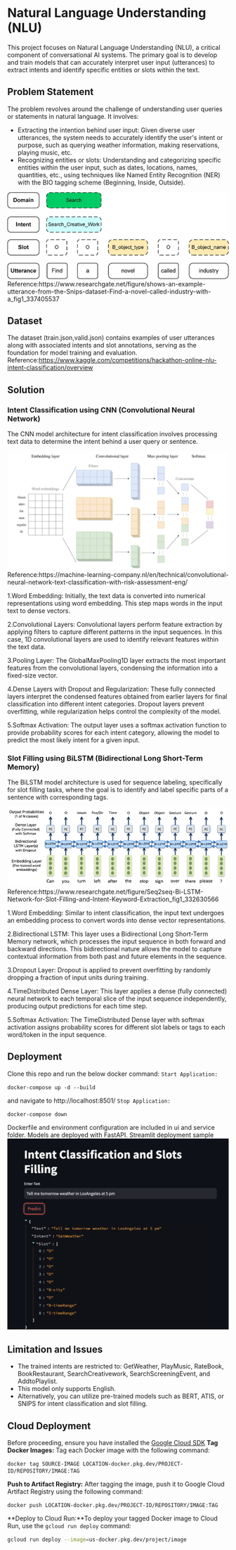 # Natural Language Understanding (NLU)
This project focuses on Natural Language Understanding (NLU), a critical component of conversational AI systems. The primary goal is to develop and train models that can accurately interpret user input (utterances) to extract intents and identify specific entities or slots within the text.

## Problem Statement
The problem revolves around the challenge of understanding user queries or statements in natural language. It involves:

- Extracting the intention behind user input: Given diverse user utterances, the system needs to accurately identify the user's intent or purpose, such as querying weather information, making reservations, playing music, etc.
- Recognizing entities or slots: Understanding and categorizing specific entities within the user input, such as dates, locations, names, quantities, etc., using techniques like Named Entity Recognition (NER) with the BIO tagging scheme (Beginning, Inside, Outside).

<img src="pic/example.png" />
Reference:https://www.researchgate.net/figure/shows-an-example-utterance-from-the-Snips-dataset-Find-a-novel-called-industry-with-a_fig1_337405537

## Dataset
The dataset (train.json,valid.json) contains examples of user utterances along with associated intents and slot annotations, serving as the foundation for model training and evaluation.
Reference:https://www.kaggle.com/competitions/hackathon-online-nlu-intent-classification/overview

## Solution
### Intent Classification using CNN (Convolutional Neural Network)
The CNN model architecture for intent classification involves processing text data to determine the intent behind a user query or sentence.

<img src="pic/cnn.png" />
Reference:https://machine-learning-company.nl/en/technical/convolutional-neural-network-text-classification-with-risk-assessment-eng/

1.Word Embedding: Initially, the text data is converted into numerical representations using word embedding. This step maps words in the input text to dense vectors.

2.Convolutional Layers: Convolutional layers perform feature extraction by applying filters to capture different patterns in the input sequences. In this case, 1D convolutional layers are used to identify relevant features within the text data.

3.Pooling Layer: The GlobalMaxPooling1D layer extracts the most important features from the convolutional layers, condensing the information into a fixed-size vector.

4.Dense Layers with Dropout and Regularization: These fully connected layers interpret the condensed features obtained from earlier layers for final classification into different intent categories. Dropout layers prevent overfitting, while regularization helps control the complexity of the model.

5.Softmax Activation: The output layer uses a softmax activation function to provide probability scores for each intent category, allowing the model to predict the most likely intent for a given input.

### Slot Filling using BiLSTM (Bidirectional Long Short-Term Memory)
The BiLSTM model architecture is used for sequence labeling, specifically for slot filling tasks, where the goal is to identify and label specific parts of a sentence with corresponding tags.

<img src="pic/bilstm.png" />
Reference:https://www.researchgate.net/figure/Seq2seq-Bi-LSTM-Network-for-Slot-Filling-and-Intent-Keyword-Extraction_fig1_332630566

1.Word Embedding: Similar to intent classification, the input text undergoes an embedding process to convert words into dense vector representations.

2.Bidirectional LSTM: This layer uses a Bidirectional Long Short-Term Memory network, which processes the input sequence in both forward and backward directions. This bidirectional nature allows the model to capture contextual information from both past and future elements in the sequence.

3.Dropout Layer: Dropout is applied to prevent overfitting by randomly dropping a fraction of input units during training.

4.TimeDistributed Dense Layer: This layer applies a dense (fully connected) neural network to each temporal slice of the input sequence independently, producing output predictions for each time step.

5.Softmax Activation: The TimeDistributed Dense layer with softmax activation assigns probability scores for different slot labels or tags to each word/token in the input sequence.

## Deployment
Clone this repo and run the below docker command:
`Start Application:`
```docker
docker-compose up -d --build
```
and navigate to http://localhost:8501/
`Stop Application:`
```docker
docker-compose down
```
Dockerfile and environment configuration are included in ui and service folder. Models are deployed with FastAPI.
Streamlit deployment sample
<img src="pic/st_sample.png" />

## Limitation and Issues
- The trained intents are restricted to: GetWeather, PlayMusic, RateBook, BookRestaurant, SearchCreativework, SearchScreeningEvent, and AddtoPlaylist.
- This model only supports English.
- Alternatively, you can utilize pre-trained models such as BERT, ATIS, or SNIPS for intent classification and slot filling.

## Cloud Deployment
Before proceeding, ensure you have installed the [Google Cloud SDK](https://cloud.google.com/sdk/docs/install)
**Tag Docker Images:** Tag each Docker image with the following command:
```docker
docker tag SOURCE-IMAGE LOCATION-docker.pkg.dev/PROJECT-ID/REPOSITORY/IMAGE:TAG
```
**Push to Artifact Registry:** After tagging the image, push it to Google Cloud Artifact Registry using the following command:
```docker
docker push LOCATION-docker.pkg.dev/PROJECT-ID/REPOSITORY/IMAGE:TAG
```
**Deploy to Cloud Run:**To deploy your tagged Docker image to Cloud Run, use the `gcloud run deploy` command:
```bash
gcloud run deploy --image=us-docker.pkg.dev/project/image
```
